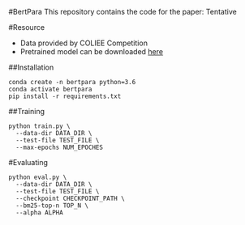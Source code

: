 #BertPara
This repository contains the code for the paper: Tentative

#Resource


*   Data provided by COLIEE Competition
*   Pretrained model can be downloaded [here](https://github.com/nguyenthanhasia/paraformer/releases/download/0.2/Paraformer.ckpt)


##Installation


```
conda create -n bertpara python=3.6
conda activate bertpara
pip install -r requirements.txt
```

##Training

```
python train.py \
  --data-dir DATA_DIR \
  --test-file TEST_FILE \
  --max-epochs NUM_EPOCHES
```

#Evaluating

```
python eval.py \
  --data-dir DATA_DIR \
  --test-file TEST_FILE \
  --checkpoint CHECKPOINT_PATH \
  --bm25-top-n TOP_N \
  --alpha ALPHA
```
